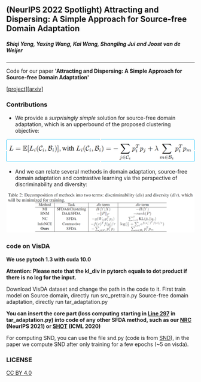 ## (NeurIPS 2022 **Spotlight**) Attracting and Dispersing: A Simple Approach for Source-free Domain Adaptation

##### _Shiqi Yang, Yaxing Wang, Kai Wang, Shangling Jui and Joost van de Weijer_

------------
Code for our paper **'Attracting and Dispersing: A Simple Approach for Source-free Domain Adaptation'** 

[[project]](https://sites.google.com/view/aad-sfda)[[arxiv]](https://arxiv.org/abs/2205.04183)


### Contributions
- We provide a _surprisingly simple_ solution for source-free domain adaptation, which is an upperbound of the proposed clustering objective:

![img](./AaD.png)

- And we can relate several methods in domain adaptation, source-free domain adaptation and contrastive learning via the perspective of discriminability and diversity:

![img2](./relations.png)


### code on VisDA
**We use pytoch 1.3 with cuda 10.0**

**Attention: Please note that the kl_div in pytorch equals to dot product if there is no log for the input.**


Download VisDA dataset and change the path in the code to it.
First train model on Source domain, directly run src_pretrain.py
Source-free domain adaptation, directly run tar_adaptation.py

**You can insert the core part (loss computing starting in [Line 297](https://github.com/Albert0147/AaD_SFDA/blob/9a4c8bf9bfb6ab0800be55163c82d8ee71e7e6be/tar_adaptation.py#L297) in tar_adaptation.py) into code of any other SFDA method, such as our [NRC](https://github.com/Albert0147/NRC_SFDA) (NeurIPS 2021) or [SHOT](https://github.com/tim-learn/SHOT) (ICML 2020)**

For computing SND, you can use the file snd.py (code is from [SND](https://github.com/VisionLearningGroup/SND)), in the paper we compute SND after only training for a few epochs (~5 on visda).

### LICENSE

[CC BY 4.0](https://creativecommons.org/licenses/by/4.0/deed.en)
